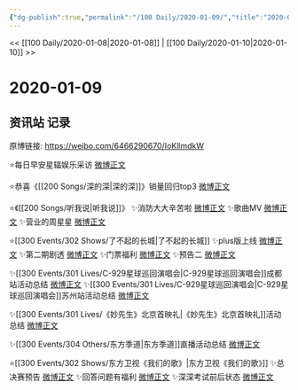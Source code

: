 ```yaml
---
{"dg-publish":true,"permalink":"/100 Daily/2020-01-09/","title":"2020-01-09","created":"2023-04-02T13:32:57.762+08:00","updated":"2023-04-02T13:34:31.414+08:00"}
---
```



<< [[100 Daily/2020-01-08\|2020-01-08]] | [[100 Daily/2020-01-10\|2020-01-10]] >>

# 2020-01-09

## 资讯站 记录

原博链接: https://weibo.com/6466290670/IoKllmdkW

⭐每日早安星辐娱乐采访 [微博正文](https://m.weibo.cn/6466290670/4458734429942196)

⭐恭喜《[[200 Songs/深的深\|深的深]]》销量回归top3 [微博正文](https://m.weibo.cn/6466290670/4458868413501765)

⭐《[[200 Songs/听我说\|听我说]]》
✨消防大大辛苦啦 [微博正文](https://m.weibo.cn/6466290670/4458806744035766)
✨歌曲MV [微博正文](https://m.weibo.cn/6466290670/4458811295196283)
✨营业的周星星 [微博正文](https://m.weibo.cn/6466290670/4458830731404409)

⭐[[300 Events/302 Shows/了不起的长城\|了不起的长城]]
✨plus版上线 [微博正文](https://m.weibo.cn/6466290670/4458807905813653)
✨第二期剧透 [微博正文](https://m.weibo.cn/6466290670/4458872519993323)
✨门票福利 [微博正文](https://m.weibo.cn/6466290670/4458910704059520)
✨预告二 [微博正文](https://m.weibo.cn/6466290670/4458924062974895)


✨[[300 Events/301 Lives/C-929星球巡回演唱会\|C-929星球巡回演唱会]]成都站活动总结 [微博正文](https://m.weibo.cn/6466290670/4458751966771114)
✨[[300 Events/301 Lives/C-929星球巡回演唱会\|C-929星球巡回演唱会]]苏州站活动总结 [微博正文](https://m.weibo.cn/6466290670/4458873542821039)

✨[[300 Events/301 Lives/《妙先生》北京首映礼\|《妙先生》北京首映礼]]活动总结 [微博正文](https://m.weibo.cn/6466290670/4458934087367011)

✨[[300 Events/304 Others/东方季道\|东方季道]]直播活动总结 [微博正文](https://m.weibo.cn/6466290670/4458942044323231)

⭐[[300 Events/302 Shows/东方卫视《我们的歌》\|东方卫视《我们的歌》]]
✨总决赛预告 [微博正文](https://m.weibo.cn/6466290670/4458778281764361)
✨回答问题有福利 [微博正文](https://m.weibo.cn/6466290670/4458808418414949)
✨深深考试前后状态 [微博正文](https://m.weibo.cn/6466290670/4458869759455059)
